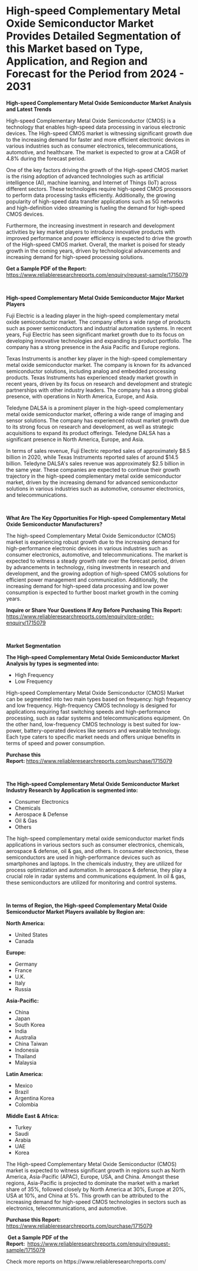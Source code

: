 <p><h1>High-speed Complementary Metal Oxide Semiconductor Market Provides Detailed Segmentation of this Market based on Type, Application, and Region and Forecast for the Period from 2024 - 2031</h1></p><p><strong>High-speed Complementary Metal Oxide Semiconductor Market Analysis and Latest Trends</strong></p>
<p><p>High-speed Complementary Metal Oxide Semiconductor (CMOS) is a technology that enables high-speed data processing in various electronic devices. The High-speed CMOS market is witnessing significant growth due to the increasing demand for faster and more efficient electronic devices in various industries such as consumer electronics, telecommunications, automotive, and healthcare. The market is expected to grow at a CAGR of 4.8% during the forecast period.</p><p>One of the key factors driving the growth of the High-speed CMOS market is the rising adoption of advanced technologies such as artificial intelligence (AI), machine learning, and Internet of Things (IoT) across different sectors. These technologies require high-speed CMOS processors to perform data processing tasks efficiently. Additionally, the growing popularity of high-speed data transfer applications such as 5G networks and high-definition video streaming is fueling the demand for high-speed CMOS devices.</p><p>Furthermore, the increasing investment in research and development activities by key market players to introduce innovative products with improved performance and power efficiency is expected to drive the growth of the High-speed CMOS market. Overall, the market is poised for steady growth in the coming years, driven by technological advancements and increasing demand for high-speed processing solutions.</p></p>
<p><strong>Get a Sample PDF of the Report:&nbsp;</strong> <a href="https://www.reliableresearchreports.com/enquiry/request-sample/1715079">https://www.reliableresearchreports.com/enquiry/request-sample/1715079</a></p>
<p>&nbsp;</p>
<p><strong>High-speed Complementary Metal Oxide Semiconductor Major Market Players</strong></p>
<p><p>Fuji Electric is a leading player in the high-speed complementary metal oxide semiconductor market. The company offers a wide range of products such as power semiconductors and industrial automation systems. In recent years, Fuji Electric has seen significant market growth due to its focus on developing innovative technologies and expanding its product portfolio. The company has a strong presence in the Asia Pacific and Europe regions.</p><p>Texas Instruments is another key player in the high-speed complementary metal oxide semiconductor market. The company is known for its advanced semiconductor solutions, including analog and embedded processing products. Texas Instruments has experienced steady market growth in recent years, driven by its focus on research and development and strategic partnerships with other industry leaders. The company has a strong global presence, with operations in North America, Europe, and Asia.</p><p>Teledyne DALSA is a prominent player in the high-speed complementary metal oxide semiconductor market, offering a wide range of imaging and sensor solutions. The company has experienced robust market growth due to its strong focus on research and development, as well as strategic acquisitions to expand its product offerings. Teledyne DALSA has a significant presence in North America, Europe, and Asia.</p><p>In terms of sales revenue, Fuji Electric reported sales of approximately $8.5 billion in 2020, while Texas Instruments reported sales of around $14.5 billion. Teledyne DALSA's sales revenue was approximately $2.5 billion in the same year. These companies are expected to continue their growth trajectory in the high-speed complementary metal oxide semiconductor market, driven by the increasing demand for advanced semiconductor solutions in various industries such as automotive, consumer electronics, and telecommunications.</p></p>
<p>&nbsp;</p>
<p><strong>What Are The Key Opportunities For High-speed Complementary Metal Oxide Semiconductor Manufacturers?</strong></p>
<p><p>The high-speed Complementary Metal Oxide Semiconductor (CMOS) market is experiencing robust growth due to the increasing demand for high-performance electronic devices in various industries such as consumer electronics, automotive, and telecommunications. The market is expected to witness a steady growth rate over the forecast period, driven by advancements in technology, rising investments in research and development, and the growing adoption of high-speed CMOS solutions for efficient power management and communication. Additionally, the increasing demand for high-speed data processing and low power consumption is expected to further boost market growth in the coming years.</p></p>
<p><strong>Inquire or Share Your Questions If Any Before Purchasing This Report:</strong> <a href="https://www.reliableresearchreports.com/enquiry/pre-order-enquiry/1715079">https://www.reliableresearchreports.com/enquiry/pre-order-enquiry/1715079</a></p>
<p>&nbsp;</p>
<p><strong>Market Segmentation</strong></p>
<p><strong>The High-speed Complementary Metal Oxide Semiconductor Market Analysis by types is segmented into:</strong></p>
<p><ul><li>High Frequency</li><li>Low Frequency</li></ul></p>
<p><p>High-speed Complementary Metal Oxide Semiconductor (CMOS) Market can be segmented into two main types based on frequency: high frequency and low frequency. High-frequency CMOS technology is designed for applications requiring fast switching speeds and high-performance processing, such as radar systems and telecommunications equipment. On the other hand, low-frequency CMOS technology is best suited for low-power, battery-operated devices like sensors and wearable technology. Each type caters to specific market needs and offers unique benefits in terms of speed and power consumption.</p></p>
<p><strong>Purchase this Report:&nbsp;</strong><a href="https://www.reliableresearchreports.com/purchase/1715079">https://www.reliableresearchreports.com/purchase/1715079</a></p>
<p>&nbsp;</p>
<p><strong>The High-speed Complementary Metal Oxide Semiconductor Market Industry Research by Application is segmented into:</strong></p>
<p><ul><li>Consumer Electronics</li><li>Chemicals</li><li>Aerospace & Defense</li><li>Oil & Gas</li><li>Others</li></ul></p>
<p><p>The high-speed complementary metal oxide semiconductor market finds applications in various sectors such as consumer electronics, chemicals, aerospace & defense, oil & gas, and others. In consumer electronics, these semiconductors are used in high-performance devices such as smartphones and laptops. In the chemicals industry, they are utilized for process optimization and automation. In aerospace & defense, they play a crucial role in radar systems and communications equipment. In oil & gas, these semiconductors are utilized for monitoring and control systems.</p></p>
<p>&nbsp;</p>
<p><strong>In terms of Region, the High-speed Complementary Metal Oxide Semiconductor Market Players available by Region are:</strong></p>
<p>
    <p> <strong> North America: </strong>
        <ul>
            <li>United States</li>
            <li>Canada</li>
        </ul>
        </p> 
    <p> <strong> Europe: </strong>
        <ul>
            <li>Germany</li>
            <li>France</li>
            <li>U.K.</li>
            <li>Italy</li>
            <li>Russia</li>
        </ul>
        </p> 
    <p> <strong> Asia-Pacific: </strong>
        <ul>
            <li>China</li>
            <li>Japan</li>
            <li>South Korea</li>
            <li>India</li>
            <li>Australia</li>
            <li>China Taiwan</li>
            <li>Indonesia</li>
            <li>Thailand</li>
            <li>Malaysia</li>
        </ul>
        </p> 
    <p> <strong> Latin America: </strong>
        <ul>
            <li>Mexico</li>
            <li>Brazil</li>
            <li>Argentina Korea</li>
            <li>Colombia</li>
        </ul>
        </p> 
    <p> <strong> Middle East & Africa: </strong>
        <ul>
            <li>Turkey</li>
            <li>Saudi</li>
            <li>Arabia</li>
            <li>UAE</li>
            <li>Korea</li>
        </ul>
    </p>
    </p>
<p><p>The High-speed Complementary Metal Oxide Semiconductor (CMOS) market is expected to witness significant growth in regions such as North America, Asia-Pacific (APAC), Europe, USA, and China. Amongst these regions, Asia-Pacific is projected to dominate the market with a market share of 35%, followed closely by North America at 30%, Europe at 20%, USA at 10%, and China at 5%. This growth can be attributed to the increasing demand for high-speed CMOS technologies in sectors such as electronics, telecommunications, and automotive.</p></p>
<p><strong>Purchase this Report: </strong><a href="https://www.reliableresearchreports.com/purchase/1715079">https://www.reliableresearchreports.com/purchase/1715079</a></p>
<p>&nbsp;<strong>Get a Sample PDF of the Report:&nbsp;&nbsp;</strong><a href="https://www.reliableresearchreports.com/enquiry/request-sample/1715079">https://www.reliableresearchreports.com/enquiry/request-sample/1715079</a></p>
<p><strong></strong></p>
<p>Check more reports on https://www.reliableresearchreports.com/</p>